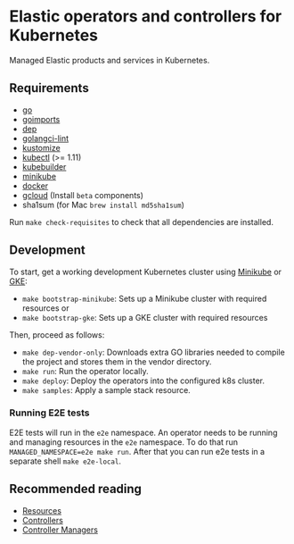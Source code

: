# Elastic operators and controllers for Kubernetes

Managed Elastic products and services in Kubernetes.

## Requirements

* [go](https://golang.org/dl/)
* [goimports](https://godoc.org/golang.org/x/tools/cmd/goimports)
* [dep](https://github.com/golang/dep)
* [golangci-lint](https://github.com/golangci/golangci-lint)
* [kustomize](https://github.com/kubernetes-sigs/kustomize)
* [kubectl](https://kubernetes.io/docs/tasks/tools/install-kubectl/) (>= 1.11)
* [kubebuilder](https://github.com/kubernetes-sigs/kubebuilder)
* [minikube](https://kubernetes.io/docs/tasks/tools/install-minikube/)
* [docker](https://docs.docker.com/)
* [gcloud](https://cloud.google.com/sdk/gcloud/) (Install `beta` components)
* sha1sum (for Mac `brew install md5sha1sum`)

Run `make check-requisites` to check that all dependencies are installed.

## Development

To start, get a working development Kubernetes cluster using [Minikube](https://kubernetes.io/docs/tasks/tools/install-minikube/#install-minikube) or [GKE](https://cloud.google.com/kubernetes-engine/):

* `make bootstrap-minikube`: Sets up a Minikube cluster with required resources
or
* `make bootstrap-gke`: Sets up a GKE cluster with required resources

Then, proceed as follows:

* `make dep-vendor-only`: Downloads extra GO libraries needed to compile the project and stores them in the vendor directory.
* `make run`: Run the operator locally.
* `make deploy`: Deploy the operators into the configured k8s cluster.
* `make samples`: Apply a sample stack resource.

### Running E2E tests

E2E tests will run in the `e2e` namespace. An operator needs to be running and managing resources in the `e2e` namespace.
To do that run `MANAGED_NAMESPACE=e2e make run`. After that you can run e2e tests in a separate shell `make e2e-local`.

## Recommended reading

* [Resources](https://book.kubebuilder.io/basics/what_is_a_resource.html)
* [Controllers](https://book.kubebuilder.io/basics/what_is_a_controller.html)
* [Controller Managers](https://book.kubebuilder.io/basics/what_is_the_controller_manager.html)
